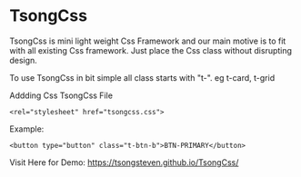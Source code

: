 # TsongCss
TsongCss is mini light weight Css Framework and our main motive is to fit with all existing  Css framework. Just place the Css class without disrupting design.

To use TsongCss in bit simple all class starts with "t-". eg t-card, t-grid

Addding Css TsongCss File


	<rel="stylesheet" href="tsongcss.css">
    
Example:

	<button type="button" class="t-btn-b">BTN-PRIMARY</button>
    
Visit Here for Demo: https://tsongsteven.github.io/TsongCss/
